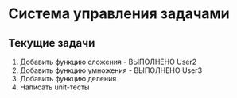 # Система управления задачами
## Текущие задачи
1.  Добавить функцию сложения - ВЫПОЛНЕНО User2
2.  Добавить функцию умножения - ВЫПОЛНЕНО User3
3.  Добавить функцию деления
4.  Написать unit-тесты
